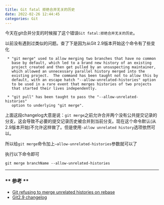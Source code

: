 ```yaml
---
title: Git fatal 拒绝合并无关的历史
date: 2022-02-26 12:44:45
categories: Git
---
```


今天在git合并分支的时候报了这个错误`Git fatal:拒绝合并无关的历史`。

以前没有遇到过类似的问题。查了下是因为从Git 2.9版本开始这个命令有了些变化

```
 * "git merge" used to allow merging two branches that have no common
   base by default, which led to a brand new history of an existing
   project created and then get pulled by an unsuspecting maintainer,
   which allowed an unnecessary parallel history merged into the
   existing project.  The command has been taught not to allow this by
   default, with an escape hatch "--allow-unrelated-histories" option
   to be used in a rare event that merges histories of two projects
   that started their lives independently.

 * "git pull" has been taught to pass the "--allow-unrelated-histories"
   option to underlying "git merge".
```

上面这段changelog大意是说：`git merge`之前允许合并两个没有公共提交记录的分支，这会导致不必要的提交记录历史被合并到当前分支。现在这个命令默认(从2.9版本开始)不允许这样做了。但是使用`-allow unrelated history`选项依然可以。

所以给`git merge`命令加上`–allow-unrelated-histories`参数就可以了

执行以下命令即可
```
git merge branchName --allow-unrelated-histories
```

*****************
### ** 参考 **

- [Git refusing to merge unrelated histories on rebase](https://stackoverflow.com/questions/37937984/git-refusing-to-merge-unrelated-histories-on-rebase)
- [Git2.9 changelog](https://github.com/git/git/blob/master/Documentation/RelNotes/2.9.0.txt#L58-L68)